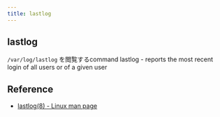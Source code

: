 ```yaml
---
title: lastlog
---
```


## lastlog
`/var/log/lastlog` を閲覧するcommand
lastlog - reports the most recent login of all users or of a given user




## Reference
* [lastlog(8) - Linux man page](https://linux.die.net/man/8/lastlog)
